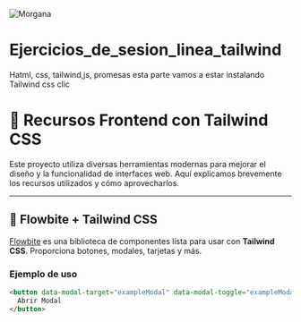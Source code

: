 ![Morgana](https://pa1.aminoapps.com/6835/aeb202851e2f7c58775e57bed16af7345366b56c_hq.gif)
# Ejercicios_de_sesion_linea_tailwind
Hatml, css, tailwind,js, promesas
esta parte vamos a estar instalando Tailwind css clic
# 🧩 Recursos Frontend con Tailwind CSS

Este proyecto utiliza diversas herramientas modernas para mejorar el diseño y la funcionalidad de interfaces web. Aquí explicamos brevemente los recursos utilizados y cómo aprovecharlos.

---

## 🌊 Flowbite + Tailwind CSS

[Flowbite](https://flowbite.com) es una biblioteca de componentes lista para usar con **Tailwind CSS**. Proporciona botones, modales, tarjetas y más.

### Ejemplo de uso
```html
<button data-modal-target="exampleModal" data-modal-toggle="exampleModal" class="btn btn-primary">
  Abrir Modal
</button>
